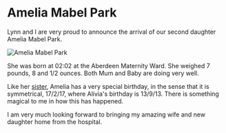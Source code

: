 ﻿---
Title: Amelia Mabel Park
Published: 17/2/2017
Tags:
- family
- amelia
---

# Amelia Mabel Park

Lynn and I are very proud to announce the arrival of our second daughter Amelia Mabel Park.

![Amelia Mabel Park](https://gep13wpstorage.blob.core.windows.net/gep13/2017/02/17/amelia-mabel-park.jpg)

She was born at 02:02 at the Aberdeen Maternity Ward. She weighed 7 pounds, 8 and 1/2 ounces.  Both Mum and Baby are doing very well.

Like her [sister](http://www.gep13.co.uk/blog/alivia-anne-park), Amelia has a very special birthday, in the sense that it is symmetrical, 17/2/17, where Alivia's birthday is 13/9/13.  There is something magical to me in how this has happened.

I am very much looking forward to bringing my amazing wife and new daughter home from the hospital.
